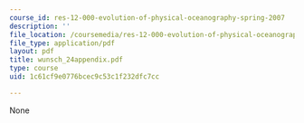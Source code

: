 ```yaml
---
course_id: res-12-000-evolution-of-physical-oceanography-spring-2007
description: ''
file_location: /coursemedia/res-12-000-evolution-of-physical-oceanography-spring-2007/1c61cf9e0776bcec9c53c1f232dfc7cc_wunsch_24appendix.pdf
file_type: application/pdf
layout: pdf
title: wunsch_24appendix.pdf
type: course
uid: 1c61cf9e0776bcec9c53c1f232dfc7cc

---
```

None